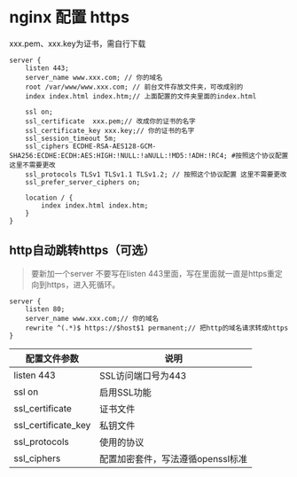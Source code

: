
# nginx 配置 https
xxx.pem、xxx.key为证书，需自行下载
```
server {
    listen 443; 
    server_name www.xxx.com; // 你的域名
    root /var/www/www.xxx.com; // 前台文件存放文件夹，可改成别的
    index index.html index.htm;// 上面配置的文件夹里面的index.html

    ssl on;
    ssl_certificate  xxx.pem;// 改成你的证书的名字
    ssl_certificate_key xxx.key;// 你的证书的名字
    ssl_session_timeout 5m;
    ssl_ciphers ECDHE-RSA-AES128-GCM-SHA256:ECDHE:ECDH:AES:HIGH:!NULL:!aNULL:!MD5:!ADH:!RC4; #按照这个协议配置 这里不需要更改
    ssl_protocols TLSv1 TLSv1.1 TLSv1.2; // 按照这个协议配置 这里不需要更改
    ssl_prefer_server_ciphers on; 

    location / {
        index index.html index.htm;
    }
}
```
## http自动跳转https（可选）
>要新加一个server 不要写在listen 443里面，写在里面就一直是https重定向到https，进入死循环。
```
server {
    listen 80;
    server_name www.xxx.com;// 你的域名
    rewrite ^(.*)$ https://$host$1 permanent;// 把http的域名请求转成https
}
```

配置文件参数             |说明
---                     |---
listen 443	            | SSL访问端口号为443
ssl on	                | 启用SSL功能
ssl_certificate	        | 证书文件
ssl_certificate_key	    | 私钥文件
ssl_protocols	        | 使用的协议
ssl_ciphers	            | 配置加密套件，写法遵循openssl标准

